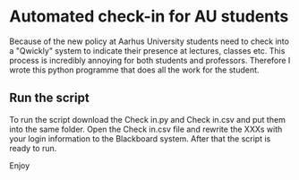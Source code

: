 # Automated check-in for AU students

Because of the new policy at Aarhus University students need to check into a "Qwickly" system to indicate their presence at lectures, classes etc. This process is incredibly annoying for both students and professors. Therefore I wrote this python programme that does all the work for the student.

## Run the script
To run the script download the Check in.py and Check in.csv and put them into the same folder. Open the Check in.csv file and rewrite the XXXs with your login information to the Blackboard system. After that the script is ready to run.

Enjoy
